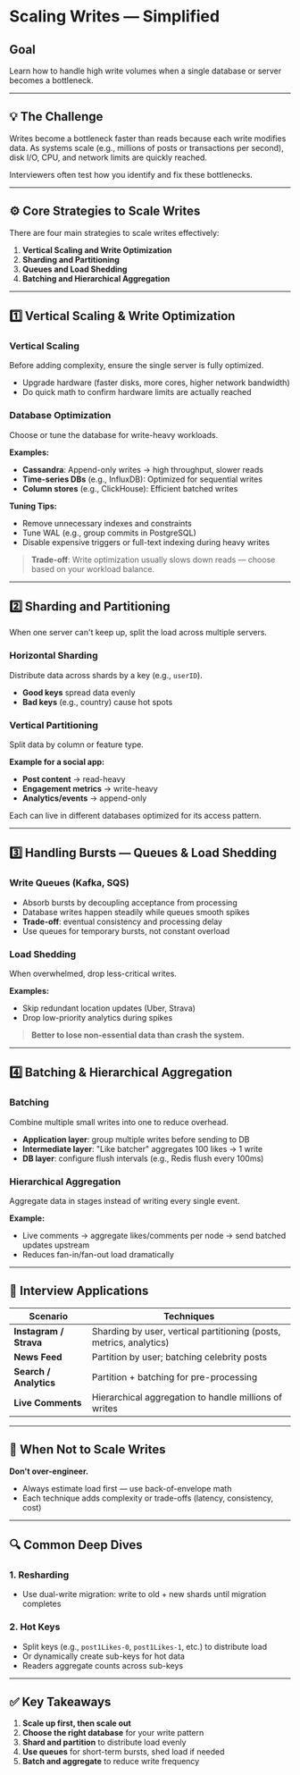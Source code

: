 # Scaling Writes — Simplified

## Goal
Learn how to handle high write volumes when a single database or server becomes a bottleneck.

---

## 💡 The Challenge

Writes become a bottleneck faster than reads because each write modifies data. As systems scale (e.g., millions of posts or transactions per second), disk I/O, CPU, and network limits are quickly reached.

Interviewers often test how you identify and fix these bottlenecks.

---

## ⚙️ Core Strategies to Scale Writes

There are four main strategies to scale writes effectively:

1. **Vertical Scaling and Write Optimization**
2. **Sharding and Partitioning**
3. **Queues and Load Shedding**
4. **Batching and Hierarchical Aggregation**

---

## 1️⃣ Vertical Scaling & Write Optimization

### Vertical Scaling
Before adding complexity, ensure the single server is fully optimized.

- Upgrade hardware (faster disks, more cores, higher network bandwidth)
- Do quick math to confirm hardware limits are actually reached

### Database Optimization
Choose or tune the database for write-heavy workloads.

**Examples:**
- **Cassandra**: Append-only writes → high throughput, slower reads
- **Time-series DBs** (e.g., InfluxDB): Optimized for sequential writes
- **Column stores** (e.g., ClickHouse): Efficient batched writes

**Tuning Tips:**
- Remove unnecessary indexes and constraints
- Tune WAL (e.g., group commits in PostgreSQL)
- Disable expensive triggers or full-text indexing during heavy writes

> **Trade-off**: Write optimization usually slows down reads — choose based on your workload balance.

---

## 2️⃣ Sharding and Partitioning

When one server can't keep up, split the load across multiple servers.

### Horizontal Sharding
Distribute data across shards by a key (e.g., `userID`).

- **Good keys** spread data evenly
- **Bad keys** (e.g., country) cause hot spots

### Vertical Partitioning
Split data by column or feature type.

**Example for a social app:**
- **Post content** → read-heavy
- **Engagement metrics** → write-heavy
- **Analytics/events** → append-only

Each can live in different databases optimized for its access pattern.

---

## 3️⃣ Handling Bursts — Queues & Load Shedding

### Write Queues (Kafka, SQS)
- Absorb bursts by decoupling acceptance from processing
- Database writes happen steadily while queues smooth spikes
- **Trade-off**: eventual consistency and processing delay
- Use queues for temporary bursts, not constant overload

### Load Shedding
When overwhelmed, drop less-critical writes.

**Examples:**
- Skip redundant location updates (Uber, Strava)
- Drop low-priority analytics during spikes

> **Better to lose non-essential data than crash the system.**

---

## 4️⃣ Batching & Hierarchical Aggregation

### Batching
Combine multiple small writes into one to reduce overhead.

- **Application layer**: group multiple writes before sending to DB
- **Intermediate layer**: "Like batcher" aggregates 100 likes → 1 write
- **DB layer**: configure flush intervals (e.g., Redis flush every 100ms)

### Hierarchical Aggregation
Aggregate data in stages instead of writing every single event.

**Example:**
- Live comments → aggregate likes/comments per node → send batched updates upstream
- Reduces fan-in/fan-out load dramatically

---

## 🧠 Interview Applications

| Scenario | Techniques |
|----------|-----------|
| **Instagram / Strava** | Sharding by user, vertical partitioning (posts, metrics, analytics) |
| **News Feed** | Partition by user; batching celebrity posts |
| **Search / Analytics** | Partition + batching for pre-processing |
| **Live Comments** | Hierarchical aggregation to handle millions of writes |

---
## 🚫 When Not to Scale Writes

**Don't over-engineer.**

- Always estimate load first — use back-of-envelope math
- Each technique adds complexity or trade-offs (latency, consistency, cost)

---

## 🔍 Common Deep Dives

### 1. Resharding
- Use dual-write migration: write to old + new shards until migration completes

### 2. Hot Keys
- Split keys (e.g., `post1Likes-0`, `post1Likes-1`, etc.) to distribute load
- Or dynamically create sub-keys for hot data
- Readers aggregate counts across sub-keys

---

## ✅ Key Takeaways

1. **Scale up first, then scale out**
2. **Choose the right database** for your write pattern
3. **Shard and partition** to distribute load evenly
4. **Use queues** for short-term bursts, shed load if needed
5. **Batch and aggregate** to reduce write frequency
